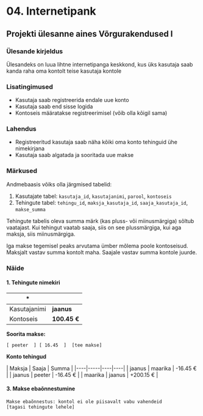 # 04. Internetipank

## Projekti ülesanne aines Võrgurakendused I

### Ülesande kirjeldus

Ülesandeks on luua lihtne internetipanga keskkond, kus üks kasutaja saab kanda raha oma kontolt teise kasutaja kontole

### Lisatingimused

  * Kasutaja saab registreerida endale uue konto
  * Kasutaja saab end sisse logida
  * Kontoseis määratakse registreerimisel (võib olla kõigil sama)

### Lahendus

  * Registreeritud kasutaja saab näha kõiki oma konto tehinguid ühe nimekirjana
  * Kasutaja saab algatada ja sooritada uue makse

### Märkused

Andmebaasis võiks olla järgmised tabelid:

  1. Kasutajate tabel: `kasutaja_id`, `kasutajanimi`, `parool`, `kontoseis`
  1. Tehingute tabel: `tehingu_id`, `maksja_kasutaja_id`, `saaja_kasutaja_id`, `makse_summa`

Tehingute tabelis oleva summa märk (kas pluss- või miinusmärgiga) sõltub vaatajast. Kui tehingut vaatab saaja, siis on see plussmärgiga, kui aga maksja, siis miinusmärgiga.

Iga makse tegemisel peaks arvutama ümber mõlema poole kontoseisud. Maksjalt vastav summa kontolt maha. Saajale vastav summa kontole juurde.

### Näide

#### 1. Tehingute nimekiri

|  * |  |
|--- | --- |
| Kasutajanimi | **jaanus** |
| Kontoseis | **100.45 €** |

**Soorita makse:**
```
[ peeter  ] [ 16.45  ]  [tee makse]
```

**Konto tehingud**

| Maksja | Saaja | Summa |
|----|-----|----|----|
| jaanus | maarika | -16.45 € |
| jaanus | peeter | -16.45 € |
| maarika | jaanus | +200.15 € |

#### 3. Makse ebaõnnestumine

```
Makse ebaõnnestus: kontol ei ole piisavalt vabu vahendeid
[tagasi tehingute lehele]
```
